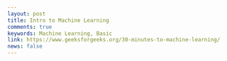 ```yaml
---
layout: post
title: Intro to Machine Learning
comments: true
keywords: Machine Learning, Basic
link: https://www.geeksforgeeks.org/30-minutes-to-machine-learning/
news: false
---
```

